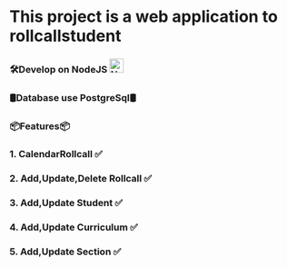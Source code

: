 # This project is a web application to rollcallstudent

### 🛠️Develop on NodeJS <img src="https://github.com/user-attachments/assets/edc20dfa-813b-4c35-83b2-776426714c07" alt="NodeJS Logo" width="25px" />

### 🛢️Database use PostgreSql🛢️


### 📦Features📦

### 1. CalendarRollcall ✅

### 2. Add,Update,Delete Rollcall ✅

### 3. Add,Update Student ✅

### 4. Add,Update Curriculum ✅

### 5. Add,Update Section ✅
